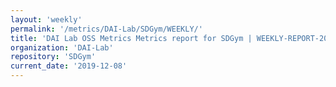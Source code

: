 ```yaml
---
layout: 'weekly'
permalink: '/metrics/DAI-Lab/SDGym/WEEKLY/'
title: 'DAI Lab OSS Metrics Metrics report for SDGym | WEEKLY-REPORT-2019-12-08'
organization: 'DAI-Lab'
repository: 'SDGym'
current_date: '2019-12-08'
---
```

